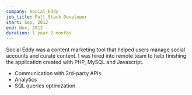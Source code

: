 ```yaml
---
company: Social Eddy
job_title: Full Stack Developer
start: Sep, 2012
end: Nov, 2013
duration: 1 year 2 months
---
```

Social Eddy was a content marketing tool that helped users
manage social accounts and curate content. I was hired into remote
team to help finishing the application created with
PHP, MySQL and Javascript.

* Communication with 3rd-party APIs
* Analytics
* SQL queries optimization
